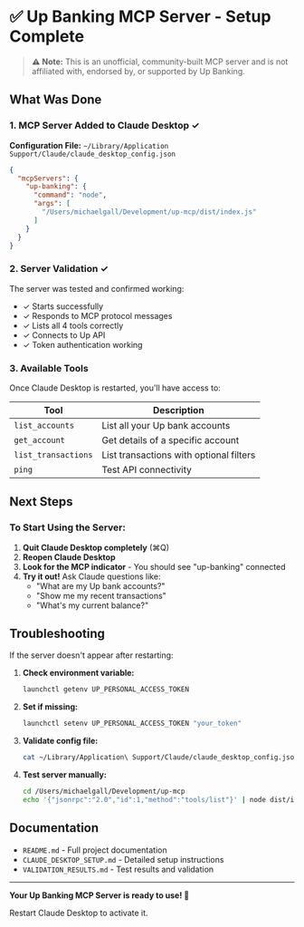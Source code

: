 # ✅ Up Banking MCP Server - Setup Complete

> **⚠️ Note:** This is an unofficial, community-built MCP server and is not affiliated with, endorsed by, or supported by Up Banking.

## What Was Done

### 1. MCP Server Added to Claude Desktop ✓

**Configuration File:** `~/Library/Application Support/Claude/claude_desktop_config.json`

```json
{
  "mcpServers": {
    "up-banking": {
      "command": "node",
      "args": [
        "/Users/michaelgall/Development/up-mcp/dist/index.js"
      ]
    }
  }
}
```

### 2. Server Validation ✓

The server was tested and confirmed working:
- ✓ Starts successfully
- ✓ Responds to MCP protocol messages
- ✓ Lists all 4 tools correctly
- ✓ Connects to Up API
- ✓ Token authentication working

### 3. Available Tools

Once Claude Desktop is restarted, you'll have access to:

| Tool | Description |
|------|-------------|
| `list_accounts` | List all your Up bank accounts |
| `get_account` | Get details of a specific account |
| `list_transactions` | List transactions with optional filters |
| `ping` | Test API connectivity |

## Next Steps

### To Start Using the Server:

1. **Quit Claude Desktop completely** (⌘Q)
2. **Reopen Claude Desktop**
3. **Look for the MCP indicator** - You should see "up-banking" connected
4. **Try it out!** Ask Claude questions like:
   - "What are my Up bank accounts?"
   - "Show me my recent transactions"
   - "What's my current balance?"

## Troubleshooting

If the server doesn't appear after restarting:

1. **Check environment variable:**
   ```bash
   launchctl getenv UP_PERSONAL_ACCESS_TOKEN
   ```

2. **Set if missing:**
   ```bash
   launchctl setenv UP_PERSONAL_ACCESS_TOKEN "your_token"
   ```

3. **Validate config file:**
   ```bash
   cat ~/Library/Application\ Support/Claude/claude_desktop_config.json
   ```

4. **Test server manually:**
   ```bash
   cd /Users/michaelgall/Development/up-mcp
   echo '{"jsonrpc":"2.0","id":1,"method":"tools/list"}' | node dist/index.js
   ```

## Documentation

- `README.md` - Full project documentation
- `CLAUDE_DESKTOP_SETUP.md` - Detailed setup instructions
- `VALIDATION_RESULTS.md` - Test results and validation

---

**Your Up Banking MCP Server is ready to use! 🎉**

Restart Claude Desktop to activate it.
